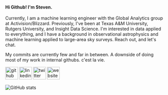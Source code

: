 #### Hi Github! I'm Steven.
Currently, I am a machine learning engineer with the Global Analytics group at Activision/Blizzard. Previously, I've been at Texas A&M University, Rutgers University, and Insight Data Science. I'm interested in data applied to everything, and I have a background in observational astrophysics and machine learning applied to large-area sky surveys. Reach out, and let's chat.

My commits are currently few and far in between. A downside of doing most of my work in internal githubs. c'est la vie.

[<img src='https://cdn.jsdelivr.net/npm/simple-icons@3.0.1/icons/github.svg' alt='github' height='40'>](https://github.com/boada)  [<img src='https://cdn.jsdelivr.net/npm/simple-icons@3.0.1/icons/linkedin.svg' alt='linkedin' height='40'>](https://www.linkedin.com/in/theboada/)  [<img src='https://cdn.jsdelivr.net/npm/simple-icons@3.0.1/icons/twitter.svg' alt='twitter' height='40'>](https://twitter.com/theboada)  [<img src='https://cdn.jsdelivr.net/npm/simple-icons@3.0.1/icons/icloud.svg' alt='website' height='40'>](http://boada.github.io)  

![GitHub stats](https://github-readme-stats.vercel.app/api?username=boada&show_icons=true)  
